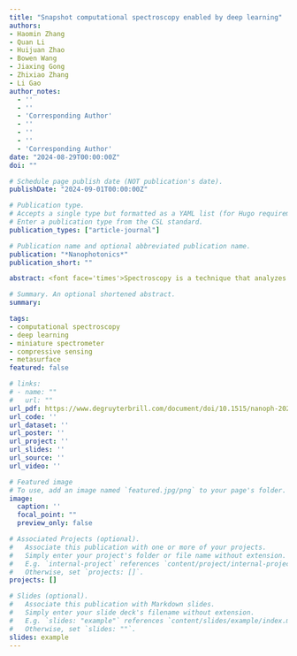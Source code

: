 ```yaml
---
title: "Snapshot computational spectroscopy enabled by deep learning"
authors:
- Haomin Zhang
- Quan Li
- Huijuan Zhao
- Bowen Wang
- Jiaxing Gong
- Zhixiao Zhang
- Li Gao
author_notes:
  - ''
  - ''
  - 'Corresponding Author'
  - ''
  - ''
  - ''
  - 'Corresponding Author'
date: "2024-08-29T00:00:00Z"
doi: ""

# Schedule page publish date (NOT publication's date).
publishDate: "2024-09-01T00:00:00Z"

# Publication type.
# Accepts a single type but formatted as a YAML list (for Hugo requirements).
# Enter a publication type from the CSL standard.
publication_types: ["article-journal"]

# Publication name and optional abbreviated publication name.
publication: "*Nanophotonics*"
publication_short: ""

abstract: <font face='times'>Spectroscopy is a technique that analyzes the interaction between matter and light as a function of wavelength. It is the most convenient method for obtaining qualitative and quantitative information about an unknown sample with reasonable accuracy. However, traditional spectroscopy is reliant on bulky and expensive spectrometers, while emerging applications of portable, low-cost and lightweight sensing and imaging necessitate the development of miniaturized spectrometers. In this study, we have developed a computational spectroscopy method that can provide single-shot operation, sub-nanometer spectral resolution, and direct materials characterization. This method is enabled by a metasurface integrated computational spectrometer and deep learning algorithms. The identification of critical parameters of optical cavities and chemical solutions is demonstrated through the application of the method, with an average spectral reconstruction accuracy of 0.4 nm and an actual measurement error of 0.32 nm. The mean square errors for the characterization of cavity length and solution concentration are 0.53 % and 1.21 %, respectively. Consequently, computational spectroscopy can achieve the same level of spectral accuracy as traditional spectroscopy while providing convenient, rapid material characterization in a variety of scenarios.</font>

# Summary. An optional shortened abstract.
summary: 

tags:
- computational spectroscopy
- deep learning
- miniature spectrometer
- compressive sensing
- metasurface
featured: false

# links:
# - name: ""
#   url: ""
url_pdf: https://www.degruyterbrill.com/document/doi/10.1515/nanoph-2024-0328/pdf?licenseType=open-access
url_code: ''
url_dataset: ''
url_poster: ''
url_project: ''
url_slides: ''
url_source: ''
url_video: ''

# Featured image
# To use, add an image named `featured.jpg/png` to your page's folder. 
image:
  caption: ''
  focal_point: ""
  preview_only: false

# Associated Projects (optional).
#   Associate this publication with one or more of your projects.
#   Simply enter your project's folder or file name without extension.
#   E.g. `internal-project` references `content/project/internal-project/index.md`.
#   Otherwise, set `projects: []`.
projects: []

# Slides (optional).
#   Associate this publication with Markdown slides.
#   Simply enter your slide deck's filename without extension.
#   E.g. `slides: "example"` references `content/slides/example/index.md`.
#   Otherwise, set `slides: ""`.
slides: example
---
```

